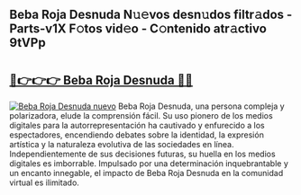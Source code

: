 ## Beba Roja Desnuda N𝚞𝚎vos desn𝚞dos filtr𝚊dos - Parts-v1X F𝚘tos vid𝚎o - C𝚘ntenido atr𝚊ctivo 9tVPp

# <h2><a href="http://mb9g7z3.tromn.icu/?c=Beba+Roja+Desnuda">🔗👉👉👉 Beba Roja Desnuda 🔗🔗</a></h2>

[![Beba Roja Desnuda nuevo](https://i.imgur.com/pEAQMta.gif)](http://mb9g7z3.tromn.icu/?c=Beba+Roja+Desnuda)
Beba Roja Desnuda, una persona compleja y polarizadora, elude la comprensión fácil. Su uso pionero de los medios digitales para la autorrepresentación ha cautivado y enfurecido a los espectadores, encendiendo debates sobre la identidad, la expresión artística y la naturaleza evolutiva de las sociedades en línea. Independientemente de sus decisiones futuras, su huella en los medios digitales es imborrable. Impulsado por una determinación inquebrantable y un encanto innegable, el impacto de Beba Roja Desnuda en la comunidad virtual es ilimitado.
